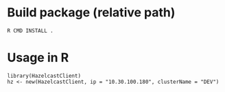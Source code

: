 # Build package (relative path)

    R CMD INSTALL .

# Usage in R

    library(HazelcastClient)
    hz <- new(HazelcastClient, ip = "10.30.100.180", clusterName = "DEV")


